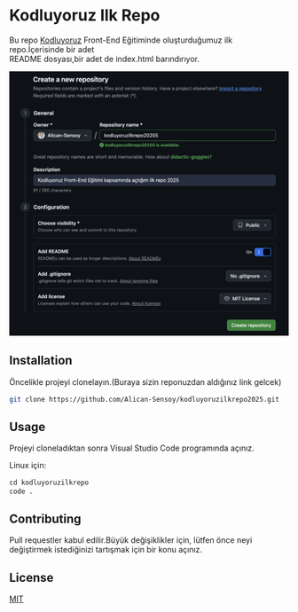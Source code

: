 # Kodluyoruz Ilk Repo 
Bu repo [Kodluyoruz](https://www.kodluyoruz.org/) Front-End Eğitiminde oluşturduğumuz ilk repo.İçerisinde bir adet\
README dosyası,bir adet de index.html barındırıyor.

![](image/image.png)

## Installation

Öncelikle projeyi clonelayın.(Buraya sizin reponuzdan aldığınız link gelcek)

```bash
git clone https://github.com/Alican-Sensoy/kodluyoruzilkrepo2025.git
```

## Usage 

Projeyi cloneladıktan sonra Visual Studio Code programında açınız.

Linux için:

```linux
cd kodluyoruzilkrepo
code .
```

## Contributing 

Pull requestler kabul edilir.Büyük değişiklikler için, lütfen önce neyi değiştirmek istediğinizi tartışmak için bir konu açınız.

## License

[MIT](https://choosealicense.com/licenses/mit/)